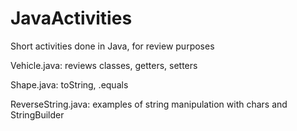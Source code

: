 # JavaActivities
Short activities done in Java, for review purposes

Vehicle.java: reviews classes, getters, setters

Shape.java: toString, .equals

ReverseString.java: examples of string manipulation with chars and StringBuilder
